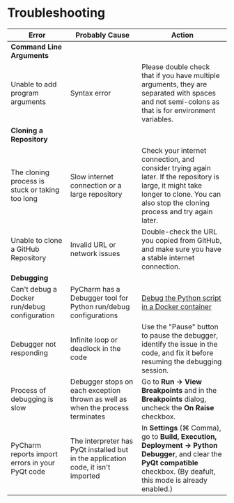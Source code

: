 # Troubleshooting


Error      | Probably Cause         | Action
----------------------- | --------------------- | -------------------------
**Command Line Arguments** | 
Unable to add program arguments | Syntax error | Please double check that if you have multiple arguments, they are separated with spaces and not semi-colons as that is for environment variables.
**Cloning a Repository** | 
The cloning process is stuck or taking too long | Slow internet connection or a large repository | Check your internet connection, and consider trying again later. If the repository is large, it might take longer to clone. You can also stop the cloning process and try again later.
Unable to clone a GitHub Repository | Invalid URL or network issues | Double-check the URL you copied from GitHub, and make sure you have a stable internet connection. 
**Debugging** |
Can't debug a Docker run/debug configuration | PyCharm has a Debugger tool for Python run/debug configurations | [Debug the Python script in a Docker container](https://www.jetbrains.com/help/pycharm/using-docker-as-a-remote-interpreter.html#debug)
Debugger not responding | Infinite loop or deadlock in the code | Use the "Pause" button to pause the debugger, identify the issue in the code, and fix it before resuming the debugging session.
Process of debugging is slow | Debugger stops on each exception thrown as well as when the process terminates | Go to **Run -> View Breakpoints** and in the **Breakpoints** dialog, uncheck the **On Raise** checkbox.
PyCharm reports import errors in your PyQt code | The interpreter has PyQt installed but in the application code, it isn't imported | In **Settings** (⌘ Comma), go to **Build, Execution, Deployment -> Python Debugger**, and clear the **PyQt compatible** checkbox. (By deafult, this mode is already enabled.)
